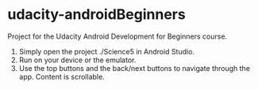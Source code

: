 # udacity-androidBeginners

Project for the Udacity Android Development for Beginners course.

1. Simply open the project ./Science5 in Android Studio.
2. Run on your device or the emulator.
3. Use the top buttons and the back/next buttons to navigate through the app.
Content is scrollable.
